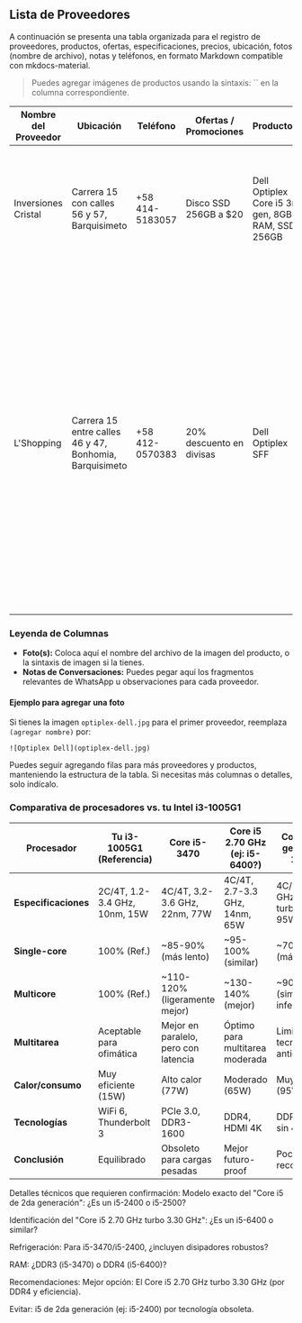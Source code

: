## Lista de Proveedores

A continuación se presenta una tabla organizada para el registro de proveedores, productos, ofertas, especificaciones, precios, ubicación, fotos (nombre de archivo), notas y teléfonos, en formato Markdown compatible con mkdocs-material.

> Puedes agregar imágenes de productos usando la sintaxis: `` en la columna correspondiente.

| Nombre del Proveedor        | Ubicación                                         | Teléfono         | Ofertas / Promociones          | Producto(s)                                                                                     | Especificaciones                                                                                          | Precio(s)                    | Foto(s)           | Notas de Conversaciones                                                                                                                                                                                                                                                                                                                                                                                                                                                                                                                                                                                                                               |
|----------------------------|---------------------------------------------------|------------------|-------------------------------|-------------------------------------------------------------------------------------------------|----------------------------------------------------------------------------------------------------------|------------------------------|-------------------|---------------------------------------------------------------------------------------------------------------------------------------------------------------------------------------------------------------------------------------------------------------------------------------------------------------------------------------------------------------------------------------------------------------------------------------------------------------------------------------------------------------------------------------------------------------------------------------------------------------------------------------------------------|
| Inversiones Cristal        | Carrera 15 con calles 56 y 57, Barquisimeto       | +58 414-5183057  | Disco SSD 256GB a $20         | Dell Optiplex Core i5 3ra gen, 8GB RAM, SSD 256GB                                              | Core i5 3ra gen, 8GB RAM, SSD 256GB                                                                      | $120 equipo, $20 SSD aparte   | (agregar nombre)  | Ofrecen equipo Dell Optiplex con SSD de 256GB y RAM de 8GB. El disco SSD de 256GB adicional lo deja en $20. Ubicación Carrera 15 con calles 56 y 57.                                                                                                                                                                                                                                                                                                                                                                                                                                                           |
| L'Shopping                 | Carrera 15 entre calles 46 y 47, Bonhomia, Barquisimeto | +58 412-0570383  | 20% descuento en divisas      | Dell Optiplex SFF                                                                                 | Procesador I5 3ra Gen, 8GB Ram DDR3, 256GB SSD, Red y Gráficos Integrados en placa madre                 | $100 promoción en divisas     | (agregar nombre)  | Equipo disponible. Garantía de 3 meses (no cubre fuente, servicio técnico ni SO). No válida por daños en sellos, humedad o eléctricos. No tienen SSD de 512GB en stock. Si llega, envían info. Preguntaron por ubicación anterior (C.C. Romaire), pero confirmaron mudanza reciente. Se solicita presupuesto con 512GB y precio del SSD de 256GB aparte. Se pidió info de gamas intermedia y alta.                                                                                                                                                                                                                         |

### Leyenda de Columnas

- **Foto(s):** Coloca aquí el nombre del archivo de la imagen del producto, o la sintaxis de imagen si la tienes.
- **Notas de Conversaciones:** Puedes pegar aquí los fragmentos relevantes de WhatsApp u observaciones para cada proveedor.

#### Ejemplo para agregar una foto

Si tienes la imagen `optiplex-dell.jpg` para el primer proveedor, reemplaza `(agregar nombre)` por:

```
![Optiplex Dell](optiplex-dell.jpg)
```

Puedes seguir agregando filas para más proveedores y productos, manteniendo la estructura de la tabla. Si necesitas más columnas o detalles, solo indícalo.


### Comparativa de procesadores vs. tu Intel i3-1005G1

| Procesador           | Tu i3-1005G1 (Referencia) | Core i5-3470          | Core i5 2.70 GHz (ej: i5-6400?) | Core i5 2da gen (ej: i5-2400?) |
|----------------------|---------------------------|-----------------------|----------------------------------|--------------------------------|
| **Especificaciones** | 2C/4T, 1.2-3.4 GHz, 10nm, 15W | 4C/4T, 3.2-3.6 GHz, 22nm, 77W | 4C/4T, 2.7-3.3 GHz, 14nm, 65W | 4C/4T, 3.1 GHz (sin turbo), 32nm, 95W |
| **Single-core**      | 100% (Ref.)               | ~85-90% (más lento)   | ~95-100% (similar)              | ~70-75% (más lento)            |
| **Multicore**        | 100% (Ref.)               | ~110-120% (ligeramente mejor) | ~130-140% (mejor)            | ~90-95% (similar o inferior)   |
| **Multitarea**       | Aceptable para ofimática   | Mejor en paralelo, pero con latencia | Óptimo para multitarea moderada | Limitado por tecnología antigua |
| **Calor/consumo**    | Muy eficiente (15W)       | Alto calor (77W)       | Moderado (65W)                 | Muy caliente (95W)             |
| **Tecnologías**      | WiFi 6, Thunderbolt 3      | PCIe 3.0, DDR3-1600   | DDR4, HDMI 4K                  | DDR3-1333, sin 4K              |
| **Conclusión**       | Equilibrado               | Obsoleto para cargas pesadas | Mejor futuro-proof            | Poco recomendable              |

Detalles técnicos que requieren confirmación:
Modelo exacto del "Core i5 de 2da generación": ¿Es un i5-2400 o i5-2500?

Identificación del "Core i5 2.70 GHz turbo 3.30 GHz": ¿Es un i5-6400 o similar?

Refrigeración: Para i5-3470/i5-2400, ¿incluyen disipadores robustos?

RAM: ¿DDR3 (i5-3470) o DDR4 (i5-6400)?

Recomendaciones:
Mejor opción: El Core i5 2.70 GHz turbo 3.30 GHz (por DDR4 y eficiencia).

Evitar: i5 de 2da generación (ej: i5-2400) por tecnología obsoleta.